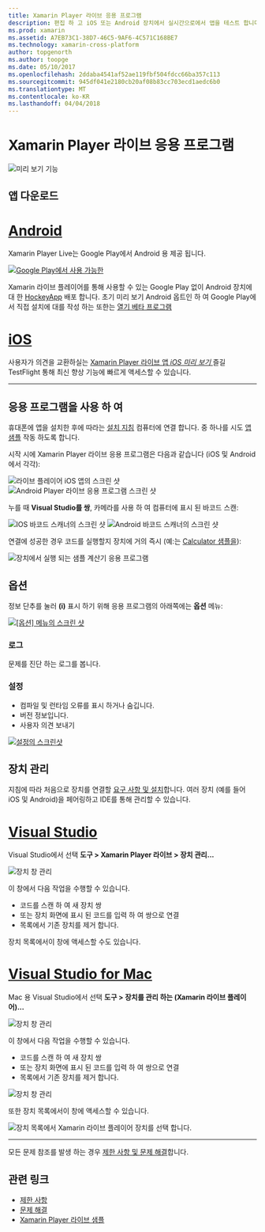 ```yaml
---
title: Xamarin Player 라이브 응용 프로그램
description: 편집 하 고 iOS 또는 Android 장치에서 실시간으로에서 앱을 테스트 합니다.
ms.prod: xamarin
ms.assetid: A7EB73C1-38D7-46C5-9AF6-4C571C168BE7
ms.technology: xamarin-cross-platform
author: topgenorth
ms.author: toopge
ms.date: 05/10/2017
ms.openlocfilehash: 2ddaba4541af52ae119fbf504fdcc66ba357c113
ms.sourcegitcommit: 945df041e2180cb20af08b83cc703ecd1aedc6b0
ms.translationtype: MT
ms.contentlocale: ko-KR
ms.lasthandoff: 04/04/2018
---
```

# <a name="xamarin-live-player-app"></a>Xamarin Player 라이브 응용 프로그램

![미리 보기 기능](~/media/shared/preview.png)

## <a name="get-the-app"></a>앱 다운로드

# <a name="androidtabandroid"></a>[Android](#tab/android)

Xamarin Player Live는 Google Play에서 Android 용 제공 됩니다.

[ ![Google Play에서 사용 가능한](images/google-play-badge.png)](https://play.google.com/store/apps/details?id=com.xamarin.live)

Xamarin 라이브 플레이어를 통해 사용할 수 있는 Google Play 없이 Android 장치에 대 한 [HockeyApp](https://aka.ms/xlp-hockeyapp) 배포 합니다. 초기 미리 보기 Android 옵트인 하 여 Google Play에서 직접 설치에 대를 작성 하는 또한는 [열기 베타 프로그램](https://play.google.com/apps/testing/com.xamarin.live)

# <a name="iostabios"></a>[iOS](#tab/ios)

사용자가 의견을 교환하실는 [Xamarin Player 라이브 앱 _iOS 미리 보기_ ](https://aka.ms/liveplayeralpha) 즐길 TestFlight 통해 최신 향상 기능에 빠르게 액세스할 수 있습니다.

-----

## <a name="using-the-app"></a>응용 프로그램을 사용 하 여

휴대폰에 앱을 설치한 후에 따라는 [설치 지침](~/tools/live-player/install.md) 컴퓨터에 연결 합니다. 중 하나를 시도 [앱 샘플](~/tools/live-player/samples.md) 작동 하도록 합니다.

시작 시에 Xamarin Player 라이브 응용 프로그램은 다음과 같습니다 (iOS 및 Android에서 각각):

![라이브 플레이어 iOS 앱의 스크린 샷](player-images/app-iphone-sml.png) ![Android Player 라이브 응용 프로그램 스크린 샷](player-images/app-android-sml.png)

누를 때 **Visual Studio를 쌍**, 카메라를 사용 하 여 컴퓨터에 표시 된 바코드 스캔:

![IOS 바코드 스캐너의 스크린 샷](player-images/scan-iphone-sml.png) ![Android 바코드 스캐너의 스크린 샷](player-images/scan-android-sml.png)

연결에 성공한 경우 코드를 실행할지 장치에 거의 즉시 (예:는 [Calculator 샘플을](https://developer.xamarin.com/samples/mobile/LivePlayer/BasicCalculator)):

![장치에서 실행 되는 샘플 계산기 응용 프로그램](player-images/basic-calculator-iphone-sml.png)

## <a name="options"></a>옵션

정보 단추를 눌러 **(i)** 표시 하기 위해 응용 프로그램의 아래쪽에는 **옵션** 메뉴:

[ ![[옵션] 메뉴의 스크린 샷](player-images/options-sml.png)](player-images/options.png#lightbox)

### <a name="logs"></a>로그

문제를 진단 하는 로그를 봅니다.

### <a name="settings"></a>설정

* 컴파일 및 런타임 오류를 표시 하거나 숨깁니다.
* 버전 정보입니다.
* 사용자 의견 보내기

[ ![설정의 스크린샷](player-images/settings-sml.png)](player-images/settings.png#lightbox)

## <a name="managing-devices"></a>장치 관리

지침에 따라 처음으로 장치를 연결할 [요구 사항 및 설치](~/tools/live-player/install.md)합니다. 여러 장치 (예를 들어 iOS 및 Android)을 페어링하고 IDE를 통해 관리할 수 있습니다.

# <a name="visual-studiotabwindows"></a>[Visual Studio](#tab/windows)

Visual Studio에서 선택 **도구 > Xamarin Player 라이브 > 장치 관리...**

![장치 창 관리](player-images/manage-tools-menu-vs.png)

이 창에서 다음 작업을 수행할 수 있습니다.

- 코드를 스캔 하 여 새 장치 쌍
- 또는 장치 화면에 표시 된 코드를 입력 하 여 쌍으로 연결
- 목록에서 기존 장치를 제거 합니다.

장치 목록에서이 창에 액세스할 수도 있습니다.

# <a name="visual-studio-for-mactabmacos"></a>[Visual Studio for Mac](#tab/macos)

Mac 용 Visual Studio에서 선택 **도구 > 장치를 관리 하는 (Xamarin 라이브 플레이어)...**

![장치 창 관리](player-images/manage-tools-menu.png)

이 창에서 다음 작업을 수행할 수 있습니다.

- 코드를 스캔 하 여 새 장치 쌍
- 또는 장치 화면에 표시 된 코드를 입력 하 여 쌍으로 연결
- 목록에서 기존 장치를 제거 합니다.

![장치 창 관리](player-images/manage.png)

또한 장치 목록에서이 창에 액세스할 수 있습니다.

![장치 목록에서 Xamarin 라이브 플레이어 장치를 선택 합니다.](player-images/manage-device-menu.png)

-----

모든 문제 참조를 발생 하는 경우 [제한 사항 및 문제 해결](~/tools/live-player/troubleshooting.md)합니다.


## <a name="related-links"></a>관련 링크

- [제한 사항](~/tools/live-player/limitations.md)
- [문제 해결](~/tools/live-player/troubleshooting.md)
- [Xamarin Player 라이브 샘플](~/tools/livehttps://developer.xamarin.com/samples.md)
